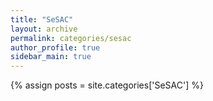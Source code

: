 ```yaml
---
title: "SeSAC"
layout: archive
permalink: categories/sesac
author_profile: true
sidebar_main: true
---
```


{% assign posts = site.categories['SeSAC'] %}